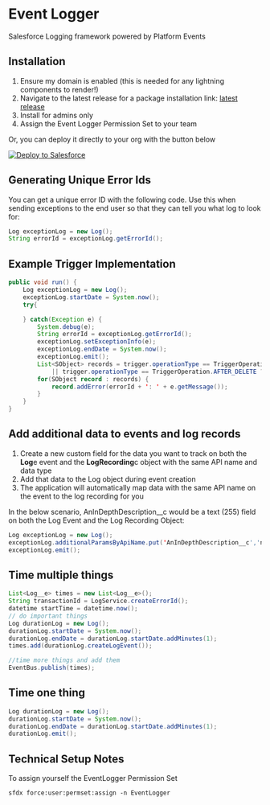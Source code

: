 # Event Logger

Salesforce Logging framework powered by Platform Events

## Installation

1. Ensure my domain is enabled (this is needed for any lightning components to render!)
2. Navigate to the latest release for a package installation link: [latest release](https://github.com/dmgerow/sfdc-event-logging/releases/latest)
3. Install for admins only
4. Assign the Event Logger Permission Set to your team

Or, you can deploy it directly to your org with the button below

<a href="https://githubsfdeploy.herokuapp.com?owner=dmgerow&repo=sfdc-event-logging&ref=main">
<img alt="Deploy to Salesforce"
          src="https://raw.githubusercontent.com/afawcett/githubsfdeploy/master/deploy.png">
</a>

## Generating Unique Error Ids

You can get a unique error ID with the following code. Use this when sending exceptions to the end user so that they can tell you what log to look for:

```java
Log exceptionLog = new Log();
String errorId = exceptionLog.getErrorId();
```

## Example Trigger Implementation

```java
public void run() {
    Log exceptionLog = new Log();
    exceptionLog.startDate = System.now();
    try{

    } catch(Exception e) {
        System.debug(e);
        String errorId = exceptionLog.getErrorId();
        exceptionLog.setExceptionInfo(e);
        exceptionLog.endDate = System.now();
        exceptionLog.emit();
        List<SObject> records = trigger.operationType == TriggerOperation.BEFORE_DELETE
            || trigger.operationType == TriggerOperation.AFTER_DELETE ? trigger.old : trigger.new;
        for(SObject record : records) {
            record.addError(errorId + ': ' + e.getMessage());
        }
    }
}
```

## Add additional data to events and log records

1. Create a new custom field for the data you want to track on both the **Log**e event and the **LogRecording**c object with the same API name and data type
2. Add that data to the Log object during event creation
3. The application will automatically map data with the same API name on the event to the log recording for you

In the below scenario, AnInDepthDescription\_\_c would be a text (255) field on both the Log Event and the Log Recording Object:

```java
Log exceptionLog = new Log();
exceptionLog.additionalParamsByApiName.put('AnInDepthDescription__c','not sure why it broke but it did');
exceptionLog.emit();
```

## Time multiple things

```java
List<Log__e> times = new List<Log__e>();
String transactionId = LogService.createErrorId();
datetime startTime = datetime.now();
// do important things
Log durationLog = new Log();
durationLog.startDate = System.now();
durationLog.endDate = durationLog.startDate.addMinutes(1);
times.add(durationLog.createLogEvent());

//time more things and add them
EventBus.publish(times);

```

## Time one thing

```java
Log durationLog = new Log();
durationLog.startDate = System.now();
durationLog.endDate = durationLog.startDate.addMinutes(1);
durationLog.emit();
```

## Technical Setup Notes

To assign yourself the EventLogger Permission Set

`sfdx force:user:permset:assign -n EventLogger`
